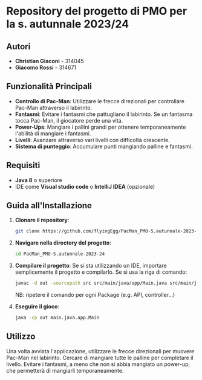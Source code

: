 # Repository del progetto di PMO per la s. autunnale 2023/24

## Autori
- **Christian Giaconi** - 314045
- **Giacomo Rossi** - 314671

## Funzionalità Principali

- **Controllo di Pac-Man**: Utilizzare le frecce direzionali per controllare Pac-Man attraverso il labirinto.
- **Fantasmi**: Evitare i fantasmi che pattugliano il labirinto. Se un fantasma tocca Pac-Man, il giocatore perde una vita.
- **Power-Ups**: Mangiare i pallini grandi per ottenere temporaneamente l'abilità di mangiare i fantasmi.
- **Livelli**: Avanzare attraverso vari livelli con difficoltà crescente.
- **Sistema di punteggio**: Accumulare punti mangiando palline e fantasmi.

## Requisiti

- **Java 8** o superiore
- IDE come **Visual studio code** o **IntelliJ IDEA** (opzionale)

## Guida all'Installazione

1. **Clonare il repository**:
    ```bash
    git clone https://github.com/flyingEgg/PacMan_PMO-S.autunnale-2023-24.git
    ```
2. **Navigare nella directory del progetto**:
    ```bash
    cd PacMan_PMO-S.autunnale-2023-24
    ```
3. **Compilare il progetto**:
   Se si sta utilizzando un IDE, importare semplicemente il progetto e compilarlo. Se si usa la riga di comando:
    ```bash
    javac -d out -sourcepath src src/main/java/app/Main.java src/main/java/API/*.java src/main/java/controller/*.java src/main/java/model/*.java src/main/java/view/*.java
    ```
   NB: ripetere il comando per ogni Package (e.g. API, controller...)

4. **Eseguire il gioco**:
    ```bash
    java -cp out main.java.app.Main
    ```

## Utilizzo

Una volta avviata l'applicazione, utilizzare le frecce direzionali per muovere Pac-Man nel labirinto.
Cercare di mangiare tutte le palline per completare il livello.
Evitare i fantasmi, a meno che non si abbia mangiato un power-up, che permetterà di mangiarli temporaneamente.
